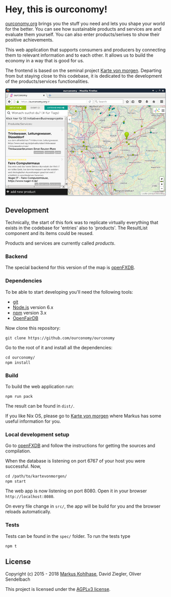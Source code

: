 # Hey, this is ourconomy!

[ourconomy.org](https://ourconomy.org) brings you the stuff you need and lets you shape your world for the better. You can see how sustainable products and services are and evaluate them yourself. You can also enter products/serives to show their positive achievements. 

This web application that supports consumers and producers by connecting them to relevant information and to each other. It allows us to build the economy in a way that is good for us.

The frontend is based on the seminal project [Karte von morgen](https://github.com/flosse/kartevonmorgen). Departing from but staying close to this codebase, it is dedicated to the development of the products/services functionalities.  

![products and companies in the result list](produkte_ergebnis.png)

## Development

Technically, the start of this fork was to replicate virtually everything that exists in the codebase for 'entries' also to 'products'. The ResultList component and its items could be reused. 

Products and services are currently called _products_.

### Backend

The special backend for this version of the map is [openFXDB](https://github.com/ourconomy/openfairdb). 

### Dependencies

To be able to start developing you'll need the following tools:

- [git](https://www.git-scm.com/)
- [Node.js](https://nodejs.org/) version 6.x
- [npm](https://www.npmjs.com/package/npm) version 3.x
- [OpenFairDB](https://github.com/flosse/openfairdb)

Now clone this repository:

    git clone https://github.com/ourconomy/ourconomy

Go to the root of it and install all the dependencies:

    cd ourconomy/
    npm install

### Build

To build the web application run:

    npm run pack

The result can be found in `dist/`.

If you like Nix OS, please go to [Karte von morgen](https://github.com/flosse/kartevonmorgen) where Markus has some useful information for you.

### Local development setup

Go to [openFXDB](https://github.com/ourconomy/openfxdb) and follow the instructions for getting the sources and compilation.

When the database is listening on port 6767 of your host you were successful. Now,


    cd /path/to/kartevonmorgen/
    npm start

The web app is now listening on port 8080.
Open it in your browser `http://localhost:8080`.

On every file change in `src/`, the app will be build
for you and the browser reloads automatically.

### Tests

Tests can be found in the `spec/` folder.
To run the tests type

    npm t

## License

Copyright (c) 2015 - 2018 [Markus Kohlhase](mailto:mail@markus-kohlhase.de), David Ziegler, Oliver Sendelbach

This project is licensed under the [AGPLv3 license](http://www.gnu.org/licenses/agpl-3.0.txt).
